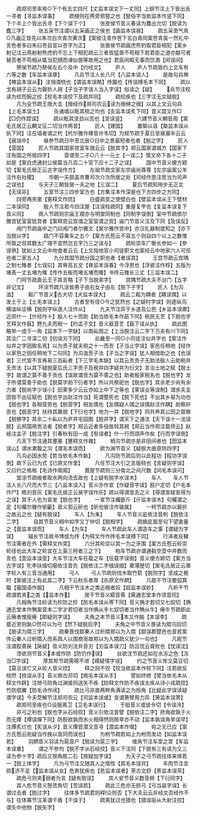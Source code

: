 <!-- { "loadSidebar": true } -->
　　疏郑司至率焉○下个有五丈四尺【丈监本误文下一丈同】上纲节注上下皆出舌一寻者【寻监本误事】
　　疏植则在两旁邪竪之也【竪俗字当依监本作竖下同】下个半上个皆出舌寻【下个误下个】
　　张皮侯节音义春读为蠢出允切【脱读为蠢三字】
　　张五采节注谓以五采画正之侯也【画监本误昼】
　　疏五采至气焉○凡画正皆先以朱次白次青次黄次【案彼注青作苍下去白青同案苍青虽一然礼中言色者多曰朱曰苍自宜以苍字为正】
　　张兽侯节疏画虎熊豹取君臣相犯【案乡射记注云燕射射熊虎豹不忘上下相犯疏云三者皆猛兽不苟相下若君臣之道亦献可者替否者不苟相从辄当犯顔而谏似兽等故用之也】君臣闲暇无事而饮酒【闲误间】
　　祭侯节疏乃祭侯左右个及中【约经文】
　　庐人
　　庐人节疏皆约上文车有六等之数【车监本误章】
　　凡兵节注人长八尺【八监本误人】
　　是故句兵椑【椑监本误从】注悁谓桡也【谓监本误略】抟圜也【抟误搏毛本下同】
　　疏以戈有胡子云云为磬折人胡【子当孑字误人当入字误】俗读之【疑】
　　兵节注校读为绞而婉之绞【校毛本误挍下及疏并同】
　　疏绞疾也【三字注无文疑脱】
　　凡为殳节疏王搢大圭【搢经作郑司农云读为搢绅之搢】以其上文云句兵【上毛本误土】
　　灸诸墙以眂其桡之均也【灸监本误炙下同】音义歰又作□【□仍作歰误】
　　疏以眂其坚劲以否也【坚误竖】
　　六建节音义輖音周【案毛氏居正云輖又征二切当作两音】
　　匠人【建国】
　　置槷以县【槷监本误从执下同】注在墙者谓之杙【杙尔雅作楎音许韦切】为规节疏于夏日至昼漏半云云【昼误中】
　　昼参节疏日中至北辰○日中之景最短者也者【脱之字】
　　匠人【营国】
　　匠人节疏其国家宫室车旗云云【脱其字】郑云国家谓城方【国家下注有国之所居四字】
　　营谓至二子○八十一元士【一误二】慎文命下各十二子如是【案白虎通封公侯篇当凡百二十官下应十二子之误】
　　国中节音义绠方颖切【案毛氏居正云古字误作方】
　　左祖节疏文家左宗庙尚尊尊【左宗庙案公羊注作右社稷】
　　市朝一夫疏盖市曹司次介次所居之处【司经作思注思当为司声之误也】
　　与天子三朝皆居一夫之地【三误二】
　　夏后节疏知用步无正文【无误非】
　　五室节注三四步室方也【方集注本作深是也下方四步之方同】
　　四旁两夹窻【窻释文作防】
　　白盛疏垩之使壁白也【壁监本误从王下壁材二本误同】
　　殷人节注若今四注屋【注误柱疏同】重屋复笮也【复监本误复下音义同】
　　周人节疏则宗庙王寝亦与明堂同制也【同制字误倒】室中节疏依尔雅宫犹室室犹宫者【案释宫云宫谓之室室谓之宫】庙门节音义注及下同【及误反】
　　闱门节疏庙中之门曰闱门者尔雅文【案尔雅作宫中】亦汉礼器制度知之【亦下当脱以字】
　　路门不容乗车之五个【案方氏苞云不容五个则自四个以上之数惟所取之但其数太广理不宜然岂五字乃三之误与】
　　疏轮崇车广衡长参如一【参误叅】犹如上文云中地食者云云【上文指地官小司徒职文也案经云中地家六人可任也者二家五人】
　　九分其国节疏分国之职也者【者误其】
　　王宫节疏云宫隅之制七雉者【七误曰】其脊高五文【脊监本误春】今浮思也【浮彼注作桴】五版为堵髙一丈五堵为雉【传作五板而堵五堵而雉】书传云雉长三丈【三监本误二】
　　门阿节疏直云王子其言略【子下当脱弟字】
　　宫隅节疏大夫不台门【五字非记文】
　　环涂节疏凡涂皆男子由右女子由左【脱下子字】
　　匠人【为沟洫】
　　耜广节音义古犬切【犬监本误大】
　　疏云二耜为耦者【耦误偶】以发土于上【土毛本误上】
　　古者至有径○今之犹然也【之疑时字误】则遂纵沟横洫纵浍横【脱则字纵遂人注作从】
　　九夫节注异于乡遂及公邑【乡监本误卿】近郊什一【什经作十】殷人七十而助【助当依毛本作莇下同】税民无艺【下脱也字艺释文作蓺】野九夫而税一【约孟子文】音义蓺音艺【蓺下误从执】
　　疏此图略举一成于一角【监本下一字缺】以南畆图之【上当脱注云二字下万夫有川下同】其浍广二寻深二仞【仞误刃下同】
　　此畿至一同○小司徒注似井字也【案注作似井之字因取名焉】以为贡子就夫税之十一而贡【子当止字误】家邑任稍地【经作以家邑之田任稍地下二句同】为沟洫贡子法【子当之字误】犹人相借助之也【也误者】三代皆不言再易三百畆者【下三字毛本缺】以其云贡贡子无助法殷人云助税并无贡法【以其下疑脱夏后氏三字贡子及税并四字疑并为衍文】言治土地之赋【脱土字】故谓之莫不善于贡也【误故谓贡为莫不善之也】助者殷家税名也【脱也字】龙子所谓莫善于助也【脱莫字助下衍者字】所以共祭祀也【脱也字】其余老少尚有余力者【脱尚字少误小】田莱多少云云亦如上中下之等也【莱误业等误制】谓余夫圭田皆不出征赋也【脱也字出赵注作当】死谓塟死也【脱下死也】不出其乡易为功也【脱也字】各相营劳也【脱营字】相友偶也【友偶疑人偶之误偶赵注作耦】助察奸恶也【脱恶字】扶持其羸弱【下衍也字】地为一井【脱地字】同共养其公田之苗稼【脱稼字】其余二十畆以为庐井宅园囿【脱井字】谓天下之通法【天下误十一法误脱】云邦国用贡法者【脱者字】郑云近者多役故轻其税【郑云当作郑注载师云】赵岐注孟子【脱注字】引春秋有田一成【有误者】什一行而颂声作矣【行而字误倒】
　　凡天下节注通其壅塞【壅释文作雍】
　　梢沟节疏亦是非田间者也【田监本误山】谓水漱齧之沟【谓毛本误而】
　　欲为渊节音义【疑脱大曲音防四字】
　　凡沟必因水势【势当依毛本作埶】
　　凡沟防节疏后则以此程功【程功字误倒】故下云已为式【已原文作里】
　　凡任节注大引之言版桡也【言疑则字误】又曰约之格格【毛诗作阁阁】
　　葺屋节疏则三分南北之间尺数【间毛本误问】
　　堂涂节疏峻者取水两向流去故也【上疑有脱字水误木】
　　车人
　　车人节注人长八尺而大节三【八监本误入】音义亦作宣【作疑音字误】胫户定切【户毛本作尸】皓刘音灰【案毛氏居正云昊字误作灰】疏以得谓宣去之义【得谓宣疑宣得为之误】其于人也为宣发【脱也字】
　　一宣节注欘斵斤【斤监本误木】句欘谓之定【句欘尔雅作斪斸】音义郭云斫也【斫也彼注作锄属】
　　一柯节疏亦以磬折之故云之也【疑有脱误】
　　车人【为耒】
　　车人节音义庛依注音刺【脱依注二字】
　　自其节音义相中如字又丁仲切【脱相字】
　　疏据庛面至句下望直量之【面监本误而】
　　车人【为车】
　　车人节疏此车人谓造车之事【谓疑为字误】
　　辐长节注故书博或为抟【为释文作作抟毛本误搏下同】
　　行泽者反輮节注需者在外【需释文作耎】
　　六分其轮崇以其一为之牙围【案方氏苞云轮崇轮径也此大车之轮宜在上渠三柯者三之下】
　　柏车节疏亦谓通毂空壶中并数而言也【壶监本误壸】大车节注大车任载之车【任载字误倒】音义绠方颖切【案方当古字误】牝李扶缅切服依注音负【脱依注二字缅误细】箄薄歴切【案毛氏居正云箄字轮人有三音当通用】
　　弓人
　　弓人节疏则伐木取竹箭【脱则字】坚成之极时【案彼注上有此其二字】下云秋杀者厚【杀原文作閷】
　　凡取干节注檿弧箕箙【箙国语作服】
　　凡相干节注木之类近根者奴【奴监本误妙】
　　凡析干节疏谓若夹之类【监本作】
　　居干节音义繻音需【需通志堂本作须音同】
　　凡相角节注紾读为抮防之抮【防毛本误从尃下同】音义捔才若切又七奴切【捔通志堂本作觕案音本二字才若切者当作捔从手七奴切者当作觕从牛】瘠牛节疏即此云瘠者惟瘦瘠【即疑则字误】
　　夫角之本节音义本又作脑【本误李】
　　疏蹙近至则埶○然可以为弓【然下疑脱后字】
　　夫角之中节音义畏读为隈乌回切【脱读为隈三字】
　　疏秦晋伐鄀秦人过析隈郑以为入隈【鄀误郡楚邑也音若案传云秦人过析隈入而系舆人以围商宻故郑以为入隈疏义犹少一句也】
　　凡昵节注谓胶善戾【戾疑】音义防刘沈并音刃【刃监本误刀】防吕忱云膏败也【忱误沈】
　　漆欲测节音义本或作防【防仍作误】
　　丝欲沈节疏还如在水冻之色【冻当□字误】
　　厚其帤节疏需襦不进【襦疑懦字误】
　　约之节音义侔又莫豆切【莫豆误亡又从轮人音义挍】
　　释之则不挍【挍当依监本作校下同】注若欲反桡然【桡误从手】音义縆古邓切【縆毛本误从手】
　　譬如终绁【譬当依毛本从释文作辟】注绁弓防角过渊接则送矢不疾【防释文作防不疾误太疾从诗小戎疏挍】竹防绲縢【防毛诗作闭】
　　疏比弓非直两畔角满读之为搄角【比疑此字误读疑谓字误】今夫茭解节注郑司农云【司监本误或】变谓箫臂用力异【箫监本误萧】
　　疏郑司至疾也○设服离卫【卫毛本误行】
　　于挺音义或徒令切【令误泠】
　　非弓之利也【脱也字从石经挍】音义引依注音譬【脱依注二字】挢角欲孰于火而无燂【燂误燀下同】防胶欲孰而水火相得然则居旱亦不动【监本孰误角旱误早】注燂炙烂也【炙误从夕】音义燂音潜又音寻【潜监本作僣】
　　宛之无已应【案方氏苞云宛疑当作挽以音同而误也】
　　为柎节疏若如上为柎而发动【如监本误若】
　　羽閷音义羽读为扈音户【脱读为扈三字】
　　维角节注车牚之牚【车监本误重】
　　谓之不参均【脱不字从石经挍】音义下注同【下脱有三有读为又三读为参十字】疏后又按角胜二石【按疑加字误】
　　为天子之弓节疏往体来体若一【脱上体字】
　　凡为弓节注又随其人之情性【其毛本误共】
　　丰肉节注言损济不足【监本误从女】危奔犹疾也【危监本误者】荼古文舒【荼监本误茶】
　　疏危弓则夹弱者为言【疑有脱误】
　　其人安节音义数音朔【下衍同字】
　　其人危节音义慤苦角切【苦误若】
　　疏此三危亦无损弓【弓当益字误】长谓过去者【脱过字】
　　往体多节疏君则释众则否【下大夫云云非经文否经作不与】往体寡节注革谓干盾【干误于】
　　疏离犹过也猎也【猎误丽从大射注挍】谓矢中他物【脱矢字】
